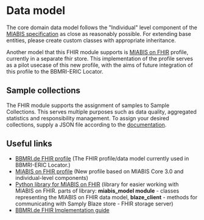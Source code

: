 # Data model

The core domain data model follows the "Individual" level component of
the [MIABIS specification](https://github.com/BBMRI-ERIC/miabis) as close as reasonably possible.
For extending base entities, please create custom classes with appropriate inheritance.


Another model that this FHIR module supports is [MIABIS on FHIR](https://simplifier.net/miabis) profile,
currently in a separate fhir store. This implementation of the profile serves as a pilot usecase
of this new profile, with the aims of future integration of this profile to the BBMRI-ERIC Locator.
## Sample collections

The FHIR module supports the assignment of samples to Sample Collections.
This serves multiple purposes such as data quality, aggregated statistics and responsibility management.
To assign your desired collections, supply a JSON file according to
the [documentation](DEPLOYMENT.md#environment-variables).

## Useful links

- [BBMRI.de FHIR profile](https://simplifier.net/bbmri.de) (The FHIR profile/data model currently used in
  BBMRI-ERIC Locator.)
- [MIABIS on FHIR profile](https://simplifier.net/miabis) (New profile based on MIABIS Core 3.0 and individual-level components)
- [Python library for MIABIS on FHIR](https://pypi.org/project/MIABIS-on-FHIR/) (library for easier working with MIABIS on FHIR. parts of library: **miabis_model module** - classes representing the MIABIS on FHIR data model, **blaze_client** - methods for communicating with Samply Blaze store - FHIR storage server)
- [BBMRI.de FHIR Implementation guide](https://samply.github.io/bbmri-fhir-ig/)